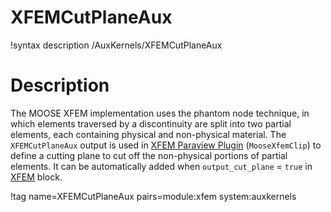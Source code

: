 # XFEMCutPlaneAux

!syntax description /AuxKernels/XFEMCutPlaneAux

# Description

The MOOSE XFEM implementation uses the phantom node technique, in which elements traversed by a discontinuity are split into two partial elements, each containing physical and non-physical material. The `XFEMCutPlaneAux` output is used in [XFEM Paraview Plugin](https://github.com/idaholab/XFEMParaviewPlugin) (`MooseXfemClip`) to define a cutting plane to cut off the non-physical portions of partial elements. It can be automatically added when `output_cut_plane` = `true` in [XFEM](syntax/XFEM/index.md) block.

!tag name=XFEMCutPlaneAux pairs=module:xfem system:auxkernels
